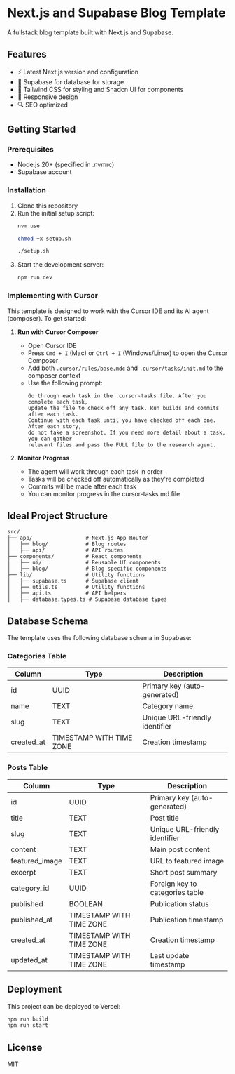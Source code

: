 # Next.js and Supabase Blog Template

A fullstack blog template built with Next.js and Supabase.

## Features

- ⚡️ Latest Next.js version and configuration
- 💾 Supabase for database for storage
- 🎨 Tailwind CSS for styling and Shadcn UI for components
- 📱 Responsive design
- 🔍 SEO optimized

## Getting Started

### Prerequisites

- Node.js 20+ (specified in .nvmrc)
- Supabase account

### Installation

1. Clone this repository
2. Run the initial setup script:
   ```bash
   nvm use

   chmod +x setup.sh
   
   ./setup.sh
   ```
3. Start the development server:
   ```bash
   npm run dev
   ```

### Implementing with Cursor

This template is designed to work with the Cursor IDE and its AI agent (composer). To get started:

1. **Run with Cursor Composer**
   - Open Cursor IDE
   - Press `Cmd + I` (Mac) or `Ctrl + I` (Windows/Linux) to open the Cursor Composer
   - Add both `.cursor/rules/base.mdc` and `.cursor/tasks/init.md` to the composer context
   - Use the following prompt:
     ```
     Go through each task in the .cursor-tasks file. After you complete each task, 
     update the file to check off any task. Run builds and commits after each task. 
     Continue with each task until you have checked off each one. After each story, 
     do not take a screenshot. If you need more detail about a task, you can gather 
     relevant files and pass the FULL file to the research agent.
     ```

2. **Monitor Progress**
   - The agent will work through each task in order
   - Tasks will be checked off automatically as they're completed
   - Commits will be made after each task
   - You can monitor progress in the cursor-tasks.md file

## Ideal Project Structure

```
src/
├── app/                 # Next.js App Router
│   ├── blog/            # Blog routes
│   ├── api/             # API routes
├── components/          # React components
│   ├── ui/              # Reusable UI components
│   ├── blog/            # Blog-specific components
├── lib/                 # Utility functions
│   ├── supabase.ts      # Supabase client
│   ├── utils.ts         # Utility functions
│   ├── api.ts           # API helpers
│   ├── database.types.ts # Supabase database types
```

## Database Schema

The template uses the following database schema in Supabase:

### Categories Table

| Column     | Type                    | Description                    |
|------------|-------------------------|--------------------------------|
| id         | UUID                    | Primary key (auto-generated)   |
| name       | TEXT                    | Category name                  |
| slug       | TEXT                    | Unique URL-friendly identifier |
| created_at | TIMESTAMP WITH TIME ZONE| Creation timestamp             |

### Posts Table

| Column         | Type                    | Description                         |
|---------------|-------------------------|--------------------------------------|
| id            | UUID                    | Primary key (auto-generated)         |
| title         | TEXT                    | Post title                           |
| slug          | TEXT                    | Unique URL-friendly identifier       |
| content       | TEXT                    | Main post content                    |
| featured_image| TEXT                    | URL to featured image                |
| excerpt       | TEXT                    | Short post summary                   |
| category_id   | UUID                    | Foreign key to categories table      |
| published     | BOOLEAN                 | Publication status                   |
| published_at  | TIMESTAMP WITH TIME ZONE| Publication timestamp                |
| created_at    | TIMESTAMP WITH TIME ZONE| Creation timestamp                   |
| updated_at    | TIMESTAMP WITH TIME ZONE| Last update timestamp                |

## Deployment

This project can be deployed to Vercel:

```bash
npm run build
npm run start
```

## License

MIT